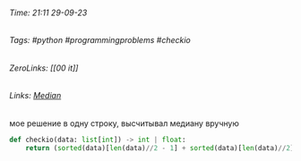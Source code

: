 ###### Time: 21:11  29-09-23  
###### Tags: #python #programmingproblems #checkio 
###### ZeroLinks: [[00 it]]
###### Links: [Median](https://py.checkio.org/ru/mission/median/)

мое решение в одну строку, высчитывал медиану вручную
```python
def checkio(data: list[int]) -> int | float:
    return (sorted(data)[len(data)//2 - 1] + sorted(data)[len(data)//2]) / 2 if len(data) % 2 == 0 else sorted(data)[len(data) // 2]

```

